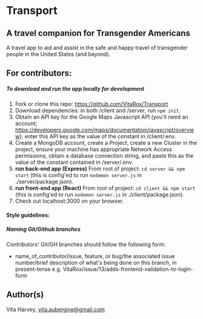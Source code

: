 # Transport

## A travel companion for Transgender Americans
A travel app to aid and assist in the safe and happy travel of transgender people in the United States (and beyond).

## For contributors:

##### To download and run the app locally for development
1. Fork or clone this repo: https://github.com/VitaRox/Transport
2. Download dependencies: in both /client and /server, run `npm init`.
3. Obtain an API key for the Google Maps Javascript API (you'll need an account; https://developers.google.com/maps/documentation/javascript/overview); enter this API key as the value of the constant in /client/.env.
4. Create a MongoDB account, create a Project, create a new Cluster in the project, ensure your machine has appropriate Network Access permissions, obtain a database connection string, and paste this as the value of the constant contained in /server/.env.
5. **run back-end app (Express)** From root of project: `cd server && npm start` (this is config'ed to run `nodemon server.js` in ./server/package.json).
6. **run front-end app (React)** From root of project: `cd client && npm start` (this is config'ed to run `nodemon server.js` in ./client/package.json).
7. Check out localhost:3000 on your browser.

####  Style guidelines:
##### Naming Git/Github branches
Contributors' Git/GH branches should follow the following form:
- name_of_contributor/issue, feature, or bug/the associated issue number/brief description of what's being done on this branch, in present-tense
e.g. VitaRox/issue/13/adds-frontend-validation-to-login-form

## Author(s)
Vita Harvey, <vita.aubergine@gmail.com>
